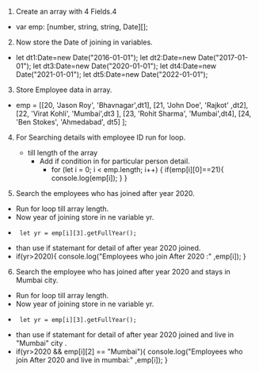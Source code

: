 1. Create an array with 4 Fields.4
- var emp: [number, string, string, Date][];

2. Now store the Date of joining in variables.
- let dt1:Date=new Date("2016-01-01");
  let dt2:Date=new Date("2017-01-01");
  let dt3:Date=new Date("2020-01-01");
  let dt4:Date=new Date("2021-01-01");
  let dt5:Date=new Date("2022-01-01");

3. Store Employee data in array.
  - emp = [[20, 'Jason Roy', 'Bhavnagar',dt1],
    [21, 'John Doe', 'Rajkot' ,dt2],
    [22, 'Virat Kohli', 'Mumbai',dt3 ],
    [23, 'Rohit Sharma', 'Mumbai',dt4],
    [24, 'Ben Stokes', 'Ahmedabad', dt5]
    ];

4. For Searching details with employee ID run for loop.
    - till length of the array
        - Add if condition in for particular person detail. 
           - for (let i = 0; i < emp.length; i++)
           {
                if(emp[i][0]==21){
                    console.log(emp[i]);
                }
            }
        
5.  Search the employees who has joined after year 2020.
- Run for loop till array length.
- Now year of joining store in ne variable yr.
-      let yr = emp[i][3].getFullYear();
- than use if statemant for detail of after year 2020  joined.
- if(yr>2020){
     console.log("Employees who join After 2020 :" ,emp[i]);
             }

6. Search the employee who has joined after year 2020 and stays in Mumbai city.
- Run for loop till array length.
- Now year of joining store in ne variable yr.
-      let yr = emp[i][3].getFullYear();
- than use if statemant for detail of after year 2020  joined and live in "Mumbai" city .
-  if(yr>2020 && emp[i][2] == "Mumbai"){
     console.log("Employees who join After 2020 and live in mumbai:" ,emp[i]);
    }